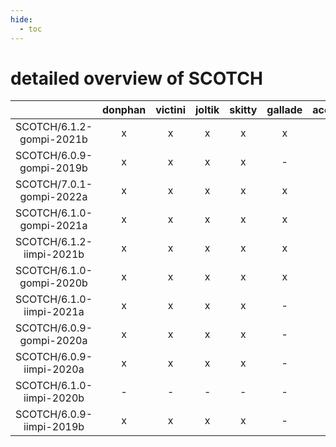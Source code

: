 ```yaml
---
hide:
  - toc
---
```


detailed overview of SCOTCH
===========================

| |donphan|victini|joltik|skitty|gallade|accelgor|swalot|doduo|
| :---: | :---: | :---: | :---: | :---: | :---: | :---: | :---: | :---: |
|SCOTCH/6.1.2-gompi-2021b|x|x|x|x|x|x|x|x|
|SCOTCH/6.0.9-gompi-2019b|x|x|x|x|-|x|x|x|
|SCOTCH/7.0.1-gompi-2022a|x|x|x|x|x|x|x|x|
|SCOTCH/6.1.0-gompi-2021a|x|x|x|x|x|x|x|x|
|SCOTCH/6.1.2-iimpi-2021b|x|x|x|x|x|x|x|x|
|SCOTCH/6.1.0-gompi-2020b|x|x|x|x|x|x|x|x|
|SCOTCH/6.1.0-iimpi-2021a|x|x|x|x|-|-|x|x|
|SCOTCH/6.0.9-gompi-2020a|x|x|x|x|-|-|x|x|
|SCOTCH/6.0.9-iimpi-2020a|x|x|x|x|-|-|x|x|
|SCOTCH/6.1.0-iimpi-2020b|-|-|-|-|-|-|-|x|
|SCOTCH/6.0.9-iimpi-2019b|x|x|x|x|-|-|-|x|
